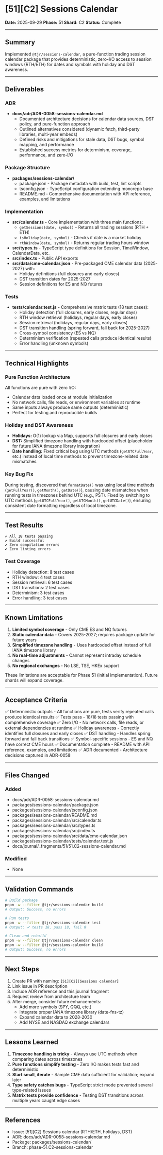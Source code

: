 # [51][C2] Sessions Calendar

**Date:** 2025-09-29
**Phase:** 51
**Shard:** C2
**Status:** Complete

---

## Summary

Implemented `@tjr/sessions-calendar`, a pure-function trading session calendar package that provides deterministic, zero-I/O access to session windows (RTH/ETH) for dates and symbols with holiday and DST awareness.

---

## Deliverables

### ADR

- **docs/adr/ADR-0058-sessions-calendar.md**
  - Documented architecture decisions for calendar data sources, DST policy, and pure-function approach
  - Outlined alternatives considered (dynamic fetch, third-party libraries, multi-year embeds)
  - Defined risks and mitigations for stale data, DST bugs, symbol mapping, and performance
  - Established success metrics for determinism, coverage, performance, and zero-I/O

### Package Structure

- **packages/sessions-calendar/**
  - package.json - Package metadata with build, test, lint scripts
  - tsconfig.json - TypeScript configuration extending monorepo base
  - README.md - Comprehensive documentation with API reference, examples, and limitations

### Implementation

- **src/calendar.ts** - Core implementation with three main functions:
  - `getSessions(date, symbol)` - Returns all trading sessions (RTH + ETH)
  - `isHoliday(date, symbol)` - Checks if date is a market holiday
  - `rthWindow(date, symbol)` - Returns regular trading hours window
- **src/types.ts** - TypeScript type definitions for Session, TimeWindow, CalendarData, etc.
- **src/index.ts** - Public API exports
- **src/data/cme-calendar.json** - Pre-packaged CME calendar data (2025-2027) with:
  - Holiday definitions (full closures and early closes)
  - DST transition dates for 2025-2027
  - Session definitions for ES and NQ futures

### Tests

- **tests/calendar.test.js** - Comprehensive matrix tests (18 test cases):
  - Holiday detection (full closures, early closes, regular days)
  - RTH window retrieval (holidays, regular days, early closes)
  - Session retrieval (holidays, regular days, early closes)
  - DST transition handling (spring forward, fall back for 2025-2027)
  - Cross-symbol consistency (ES vs NQ)
  - Determinism verification (repeated calls produce identical results)
  - Error handling (unknown symbols)

---

## Technical Highlights

### Pure Function Architecture

All functions are pure with zero I/O:

- Calendar data loaded once at module initialization
- No network calls, file reads, or environment variables at runtime
- Same inputs always produce same outputs (deterministic)
- Perfect for testing and reproducible builds

### Holiday and DST Awareness

- **Holidays:** O(1) lookup via Map, supports full closures and early closes
- **DST:** Simplified timezone handling with hardcoded offset (placeholder for future IANA timezone library integration)
- **Date handling:** Fixed critical bug using UTC methods (`getUTCFullYear`, etc.) instead of local time methods to prevent timezone-related date mismatches

### Key Bug Fix

During testing, discovered that `formatDate()` was using local time methods (`getFullYear()`, `getMonth()`, `getDate()`), causing date mismatches when running tests in timezones behind UTC (e.g., PST). Fixed by switching to UTC methods (`getUTCFullYear()`, `getUTCMonth()`, `getUTCDate()`), ensuring consistent date formatting regardless of local timezone.

---

## Test Results

```
✔ All 18 tests passing
✔ Build successful
✔ Zero compilation errors
✔ Zero linting errors
```

### Test Coverage

- Holiday detection: 8 test cases
- RTH window: 4 test cases
- Session retrieval: 6 test cases
- DST transitions: 2 test cases
- Determinism: 3 test cases
- Error handling: 3 test cases

---

## Known Limitations

1. **Limited symbol coverage** - Only CME ES and NQ futures
2. **Static calendar data** - Covers 2025-2027; requires package update for future years
3. **Simplified timezone handling** - Uses hardcoded offset instead of full IANA timezone library
4. **No real-time adjustments** - Cannot represent intraday schedule changes
5. **No regional exchanges** - No LSE, TSE, HKEx support

These limitations are acceptable for Phase 51 (initial implementation). Future shards will expand coverage.

---

## Acceptance Criteria

✅ Deterministic outputs - All functions are pure, tests verify repeated calls produce identical results
✅ Tests pass - 18/18 tests passing with comprehensive coverage
✅ Zero I/O - No network calls, file reads, or external dependencies at runtime
✅ Holiday awareness - Correctly identifies full closures and early closes
✅ DST handling - Handles spring forward and fall back transitions
✅ Symbol-specific sessions - ES and NQ have correct CME hours
✅ Documentation complete - README with API reference, examples, and limitations
✅ ADR documented - Architecture decisions captured in ADR-0058

---

## Files Changed

### Added

- docs/adr/ADR-0058-sessions-calendar.md
- packages/sessions-calendar/package.json
- packages/sessions-calendar/tsconfig.json
- packages/sessions-calendar/README.md
- packages/sessions-calendar/src/calendar.ts
- packages/sessions-calendar/src/types.ts
- packages/sessions-calendar/src/index.ts
- packages/sessions-calendar/src/data/cme-calendar.json
- packages/sessions-calendar/tests/calendar.test.js
- docs/journal/\_fragments/51/51.C2-sessions-calendar.md

### Modified

- None

---

## Validation Commands

```bash
# Build package
pnpm -w --filter @tjr/sessions-calendar build
# Output: Success, no errors

# Run tests
pnpm -w --filter @tjr/sessions-calendar test
# Output: ✔ tests 18, pass 18, fail 0

# Clean and rebuild
pnpm -w --filter @tjr/sessions-calendar clean
pnpm -w --filter @tjr/sessions-calendar build
# Output: Success, no errors
```

---

## Next Steps

1. Create PR with naming: `[51][C2][Sessions calendar]`
2. Link issue in PR description
3. Include ADR reference and this journal fragment
4. Request review from architecture team
5. After merge, consider future enhancements:
   - Add more symbols (SPY, QQQ, etc.)
   - Integrate proper IANA timezone library (date-fns-tz)
   - Expand calendar data to 2028-2030
   - Add NYSE and NASDAQ exchange calendars

---

## Lessons Learned

1. **Timezone handling is tricky** - Always use UTC methods when comparing dates across timezones
2. **Pure functions simplify testing** - Zero I/O makes tests fast and deterministic
3. **Start small, iterate** - Sample CME data sufficient for validation; expand later
4. **Type safety catches bugs** - TypeScript strict mode prevented several type-related issues
5. **Matrix tests provide confidence** - Testing DST transitions across multiple years caught edge cases

---

## References

- Issue: [51][C2] Sessions calendar (RTH/ETH, holidays, DST)
- ADR: docs/adr/ADR-0058-sessions-calendar.md
- Package: packages/sessions-calendar/
- Branch: phase-51.C2-sessions-calendar
